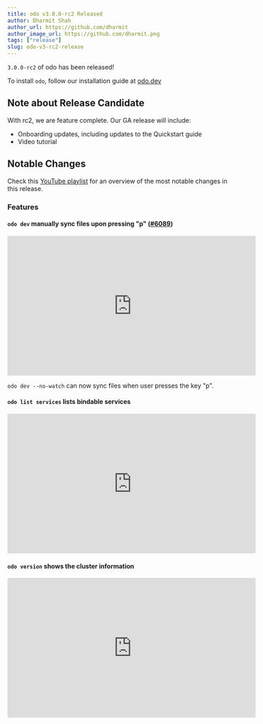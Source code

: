 ```yaml
---
title: odo v3.0.0-rc2 Released
author: Dharmit Shah
author_url: https://github.com/dharmit
author_image_url: https://github.com/dharmit.png
tags: ["release"]
slug: odo-v3-rc2-release
---
```

`3.0.0-rc2` of odo has been released!

<!--truncate-->

To install `odo`, follow our installation guide at [odo.dev](../docs/overview/installation)

## Note about Release Candidate

With rc2, we are feature complete. Our GA release will include:
- Onboarding updates, including updates to the Quickstart guide
- Video tutorial

## Notable Changes

Check this [YouTube playlist](https://www.youtube.com/watch?v=PgDsXlvb5MQ&list=PLGMB2PY4SNOqz4sAwtNOpEvb_ZYkiUfAz) 
for an overview of the most notable changes in this release.

### Features

#### `odo dev` manually sync files upon pressing "p" ([#6089](https://github.com/redhat-developer/odo/pull/6089))

<iframe width="560" height="315" src="https://www.youtube.com/embed/uTV8dlflZHs" title="YouTube video player" frameborder="0" allow="accelerometer; autoplay; clipboard-write; encrypted-media; gyroscope; picture-in-picture" allowfullscreen></iframe>

`odo dev --no-watch` can now sync files when user presses the key "p".

#### `odo list services` lists bindable services

<iframe width="560" height="315" src="https://www.youtube.com/embed/PgDsXlvb5MQ" title="YouTube video player" frameborder="0" allow="accelerometer; autoplay; clipboard-write; encrypted-media; gyroscope; picture-in-picture" allowfullscreen></iframe>

#### `odo version` shows the cluster information

<iframe width="560" height="315" src="https://www.youtube.com/embed/MQSQ7qczsVg" title="YouTube video player" frameborder="0" allow="accelerometer; autoplay; clipboard-write; encrypted-media; gyroscope; picture-in-picture" allowfullscreen></iframe>
